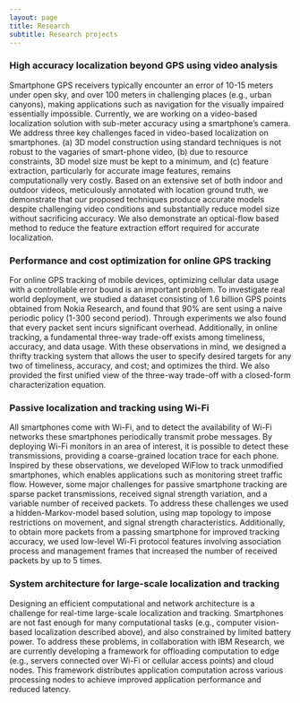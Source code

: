 ```yaml
---
layout: page
title: Research
subtitle: Research projects
---
```


### High accuracy localization beyond GPS using video analysis
Smartphone GPS receivers typically encounter an error of 10-15 meters under open sky, and over 100 meters in challenging places (e.g., urban canyons), making applications such as navigation for the visually impaired essentially impossible. 
Currently, we are working on a video-based localization solution with sub-meter accuracy using a smartphone’s camera. 
We address three key challenges faced in video-based localization on smartphones. (a) 3D model construction using standard techniques is not robust to the vagaries of smart-phone video, (b) due to resource constraints, 3D model size must be kept to a minimum, and (c) feature extraction, particularly for accurate image features, remains computationally very costly.
Based on an extensive set of both indoor and outdoor videos, meticulously annotated with location ground truth, we demonstrate that our proposed techniques produce accurate models despite challenging video conditions and substantially reduce model size without sacrificing accuracy. 
We also demonstrate an optical-flow based method to reduce the feature extraction effort required for accurate localization.


### Performance and cost optimization for online GPS tracking
For online GPS tracking of mobile devices, optimizing cellular data usage with a controllable error bound is an important problem. 
To investigate real world deployment, we studied a dataset consisting of 1.6 billion GPS points obtained from Nokia Research, and found that 90% are sent using a naive periodic policy (1-300 second period). 
Through experiments we also found that every packet sent incurs significant overhead. 
Additionally, in online tracking, a fundamental three-way trade-off exists among timeliness, accuracy, and data usage. 
With these observations in mind, we designed a thrifty tracking system that allows the user to specify desired targets for any two of timeliness, accuracy, and cost; and optimizes the third. We also provided the first unified view of the three-way trade-off with a closed-form characterization equation.

### Passive localization and tracking using Wi-Fi
All smartphones come with Wi-Fi, and to detect the availability of Wi-Fi networks these smartphones periodically transmit probe messages. 
By deploying Wi-Fi monitors in an area of interest, it is possible to detect these transmissions, providing a coarse-grained location trace for each phone. 
Inspired by these observations, we developed WiFlow to track unmodified smartphones, which enables applications such as monitoring street traffic flow. 
However, some major challenges for passive smartphone tracking are sparse packet transmissions, received signal strength variation, and a variable number of received packets. To address these challenges we used a hidden-Markov-model based solution, using map topology to impose restrictions on movement, and signal strength characteristics. 
Additionally, to obtain more packets from a passing smartphone for improved tracking accuracy, we used low-level Wi-Fi protocol features involving association process and management frames that increased the number of received packets by up to 5 times.


### System architecture for large-scale localization and tracking
Designing an efficient computational and network architecture is a challenge for real-time large-scale localization and tracking. 
Smartphones are not fast enough for many computational tasks (e.g., computer vision-based localization described above), and also constrained by limited battery power. 
To address these problems, in collaboration with IBM Research, we are currently developing a framework for offloading computation to edge (e.g., servers connected over Wi-Fi or cellular access points) and cloud nodes. 
This framework distributes application computation across various processing nodes to achieve improved application performance and reduced latency.